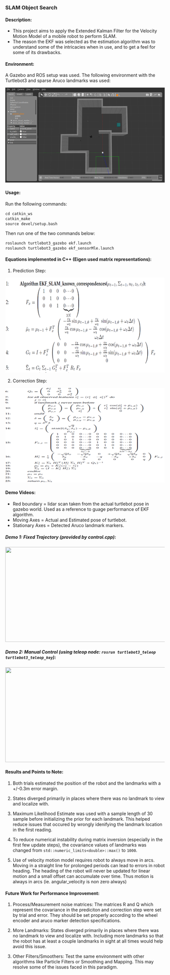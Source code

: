 ### SLAM Object Search


#### Description:

* This project aims to apply the Extended Kalman Filter for the Velocity Motion Model of a mobile robot to perform SLAM. 
* The reason the EKF was selected as the estimation algorithm was to understand some of the intricacies when in use, and to get a feel for some of its drawbacks.

#### Environment:

A Gazebo and ROS setup was used. The following environment with the Turtlebot3 and sparse Aruco landmarks was used:

<img src="./images/overview_gazebo.png" height="300" width="600" />

#### Usage:

Run the following commands:

```
cd catkin_ws
catkin_make
source devel/setup.bash
```

Then run one of the two commands below:

```
roslaunch turtlebot3_gazebo ekf.launch
roslaunch turtlebot3_gazebo ekf_sensorMle.launch
```

#### Equations implemented in C++ (Eigen used matrix representations):

1. Prediction Step:
<img src="./images/ekf1.png" height="300" width="600" />

2. Correction Step:
<img src="./images/ekf2.png" height="300" width="600" />

#### Demo Videos:

* Red boundary = lidar scan taken from the actual turtlebot pose in gazebo world. Used as a reference to guage performance of EKF algorithm.
* Moving Axes = Actual and Estimated pose of turtlebot.
* Stationary Axes = Detected Aruco landmark markers.

##### Demo 1: Fixed Trajectory (provided by control.cpp):

<img src="./gifs/slamFixedPath.gif" height="300" width="600" />

##### Demo 2: Manual Control (using teleop node: ```rosrun turtlebot3_teleop turtlebot3_teleop_key```):

<img src="./gifs/slamManualCtrl.gif" height="300" width="600" />


#### Results and Points to Note:

1. Both trials estimated the position of the robot and the landmarks with a +/-0.3m error margin.

2. States diverged primarily in places where there was no landmark to view and localize with.

3. Maximum Likelihood Estimate was used with a sample length of 30 sample before initializing the prior for each landmark. This helped reduce issues that occured by wrongly idenifying the landmark location in the first reading.  

4. To reduce numerical instability during matrix inversion (especially in the first few update steps), the covariance values of landmarks was changed from ```std::numeric_limits<double>::max()``` to ```1000```.

5. Use of velocity motion model requires robot to always move in arcs. Moving in a straight line for prolonged periods can lead to errors in robot heading. The heading of the robot will never be updated for linear motion and a small offset can accumulate over time. Thus motion is always in arcs (ie. angular_velocity is non zero always)

#### Future Work for Performance Improvement:

1. Process/Measurement noise matrices: The matrices R and Q which represent the covariance in the prediciton and correction step were set by trial and error. They should be set properly according to the wheel encoder and aruco marker detection specifications.

2. More Landmarks: States diverged primarily in places where there was no landmark to view and localize with. Including more landmarks so that the robot has at least a couple landmarks in sight at all times would help avoid this issue.

3. Other Filters/Smoothers: Test the same environment with other algorithms like Particle Filters or Smoothing and Mapping. This may resolve some of the issues faced in this paradigm.

